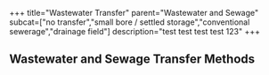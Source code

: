 +++
title="Wastewater Transfer"
parent="Wastewater and Sewage"
subcat=["no transfer","small bore / settled storage","conventional sewerage","drainage field"]
description="test test test test 123"
+++

## Wastewater and Sewage Transfer Methods
